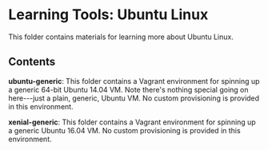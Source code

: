 # Learning Tools: Ubuntu Linux

This folder contains materials for learning more about Ubuntu Linux.

## Contents

**ubuntu-generic**: This folder contains a Vagrant environment for spinning up a generic 64-bit Ubuntu 14.04 VM. Note there's nothing special going on here---just a plain, generic, Ubuntu VM. No custom provisioning is provided in this environment.

**xenial-generic**: This folder contains a Vagrant environment for spinning up a generic Ubuntu 16.04 VM. No custom provisioning is provided in this environment.
